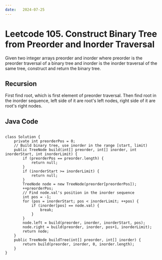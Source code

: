```yaml
---
date:   2024-07-25
---
```


# Leetcode 105. Construct Binary Tree from Preorder and Inorder Traversal

Given two integer arrays preorder and inorder where preorder is the preorder traversal of a binary tree and inorder is the inorder traversal of the same tree, construct and return the binary tree.

## Recursion
First find root, which is first element of preorder traversal. Then find root in the inorder sequence, left side of it are root's left nodes, right side of it are root's right nodes.

## Java Code
<pre>
<code>
class Solution {
    private int preorderPos = 0;
    // Build binary tree, use inorder in the range [start, limit)
    public TreeNode build(int[] preorder, int[] inorder, int inorderStart, int inorderLimit) {
        if (preorderPos == preorder.length) {
            return null;
        }
        if (inorderStart >= inorderLimit) {
            return null;
        }
        TreeNode node = new TreeNode(preorder[preorderPos]);
        ++preorderPos;
        // Find node.val's position in the inorder sequence
        int pos = -1;
        for (pos = inorderStart; pos < inorderLimit; ++pos) {
            if (inorder[pos] == node.val) {
                break;
            }
        }
        node.left = build(preorder, inorder, inorderStart, pos);
        node.right = build(preorder, inorder, pos+1, inorderLimit);
        return node;
    }
    public TreeNode buildTree(int[] preorder, int[] inorder) {
        return build(preorder, inorder, 0, inorder.length);
    }
}
</code>
</pre>

